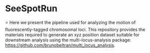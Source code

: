 # SeeSpotRun
:star: Here we present the pipeline used for analyzing the motion of fluorescently-tagged chromosomal loci. This repository provides the materials required to generate an xyz position dataset suitable for downstream analysis using the multi-locus-analysis package: https://github.com/brunobeltran/multi_locus_analysis.
